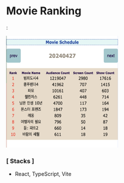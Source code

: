 # Movie Ranking 
: 

<img src = "info.png" width = "300" height = "300" >
<br>

<h3>[ Stacks ]</h3>

- React, TypeScript, Vite





